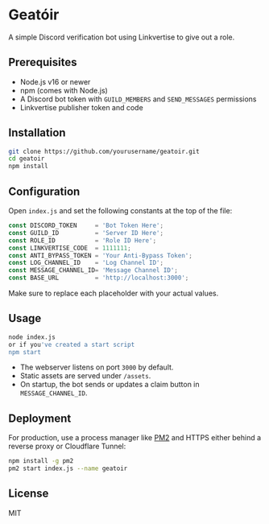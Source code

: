 # Geatóir

A simple Discord verification bot using Linkvertise to give out a role.

## Prerequisites

- Node.js v16 or newer
- npm (comes with Node.js)
- A Discord bot token with `GUILD_MEMBERS` and `SEND_MESSAGES` permissions
- Linkvertise publisher token and code

## Installation

```bash
git clone https://github.com/yourusername/geatoir.git
cd geatoir
npm install
```

## Configuration

Open `index.js` and set the following constants at the top of the file:

```js
const DISCORD_TOKEN     = 'Bot Token Here';
const GUILD_ID          = 'Server ID Here';
const ROLE_ID           = 'Role ID Here';
const LINKVERTISE_CODE  = 1111111;
const ANTI_BYPASS_TOKEN = 'Your Anti-Bypass Token';
const LOG_CHANNEL_ID    = 'Log Channel ID';
const MESSAGE_CHANNEL_ID= 'Message Channel ID';
const BASE_URL          = 'http://localhost:3000';
```

Make sure to replace each placeholder with your actual values.

## Usage

```bash
node index.js
or if you've created a start script
npm start
```

- The webserver listens on port `3000` by default.
- Static assets are served under `/assets`.
- On startup, the bot sends or updates a claim button in `MESSAGE_CHANNEL_ID`.

## Deployment

For production, use a process manager like [PM2](https://pm2.keymetrics.io/) and HTTPS either behind a reverse proxy or Cloudflare Tunnel:

```bash
npm install -g pm2
pm2 start index.js --name geatoir
```

## License

MIT
